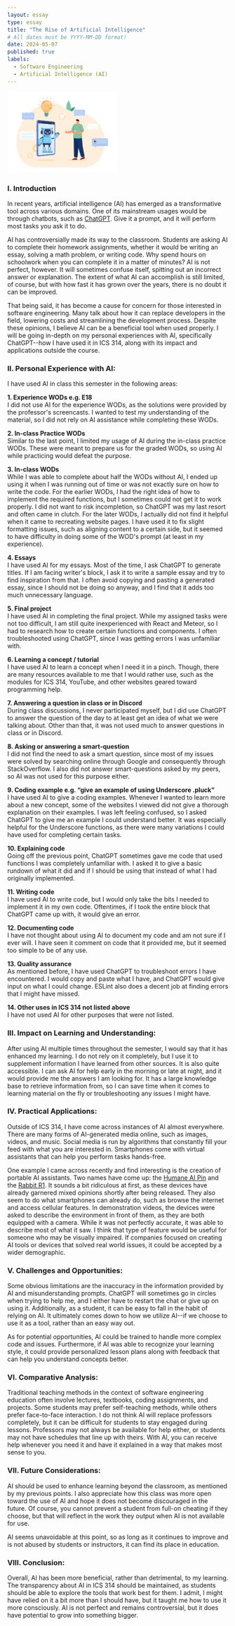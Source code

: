 ```yaml
---
layout: essay
type: essay
title: "The Rise of Artificial Intelligence"
# All dates must be YYYY-MM-DD format!
date: 2024-05-07
published: true
labels:
  - Software Engineering
  - Artificial Intelligence (AI)
---
```


<img width="250px"
    class="rounded float-start pe-4"
    src="../img/the-rise-of-ai/ai-assistant.jpeg" >

### I. Introduction
In recent years, artificial intelligence (AI) has emerged as a transformative tool across various domains. One of its mainstream usages would be through chatbots, such as [ChatGPT](https://chat.openai.com/). Give it a prompt, and it will perform most tasks you ask it to do.

AI has controversially made its way to the classroom. Students are asking AI to complete their homework assignments, whether it would be writing an essay, solving a math problem, or writing code. Why spend hours on schoolwork when you can complete it in a matter of minutes? AI is not perfect, however. It will sometimes confuse itself, spitting out an incorrect answer or explanation. The extent of what AI can accomplish is still limited, of course, but with how fast it has grown over the years, there is no doubt it can be improved. 

That being said, it has become a cause for concern for those interested in software engineering. Many talk about how it can replace developers in the field, lowering costs and streamlining the development process. Despite these opinions, I believe AI can be a beneficial tool when used properly. I will be going in-depth on my personal experiences with AI, specifically ChatGPT--how I have used it in ICS 314, along with its impact and applications outside the course.

### II. Personal Experience with AI:
I have used AI in class this semester in the following areas:

**1. Experience WODs e.g. E18**
<br>
I did not use AI for the experience WODs, as the solutions were provided by the professor's screencasts. I wanted to test my understanding of the material, so I did not rely on AI assistance while completing these WODs.

**2. In-class Practice WODs**
<br>
Similar to the last point, I limited my usage of AI during the in-class practice WODs. These were meant to prepare us for the graded WODs, so using AI while practicing would defeat the purpose.

**3. In-class WODs**
<br>
While I was able to complete about half the WODs without AI, I ended up using it when I was running out of time or was not exactly sure on how to write the code. For the earlier WODs, I had the right idea of how to implement the required functions, but I sometimes could not get it to work properly. I did not want to risk incompletion, so ChatGPT was my last resort and often came in clutch. For the later WODs, I actually did not find it helpful when it came to recreating website pages. I have used it to fix slight formatting issues, such as aligning content to a certain side, but it seemed to have difficulty in doing some of the WOD's prompt (at least in my experience).

**4. Essays**
<br>
I have used AI for my essays. Most of the time, I ask ChatGPT to generate titles. If I am facing writer's block, I ask it to write a sample essay and try to find inspiration from that. I often avoid copying and pasting a generated essay, since I should not be doing so anyway, and I find that it adds too much unnecessary language.

**5. Final project**
<br>
I have used AI in completing the final project. While my assigned tasks were not too difficult, I am still quite inexperienced with React and Meteor, so I had to research how to create certain functions and components. I often troubleshooted using ChatGPT, since I was getting errors I was unfamiliar with.

**6. Learning a concept / tutorial**
<br>
I have used AI to learn a concept when I need it in a pinch. Though, there are many resources available to me that I would rather use, such as the modules for ICS 314, YouTube, and other websites geared toward programming help.

**7. Answering a question in class or in Discord**
<br>
During class discussions, I never participated myself, but I did use ChatGPT to answer the question of the day to at least get an idea of what we were talking about. Other than that, it was not used much to answer questions in class or in Discord.

**8. Asking or answering a smart-question**
<br>
I did not find the need to ask a smart question, since most of my issues were solved by searching online through Google and consequently through StackOverflow. I also did not answer smart-questions asked by my peers, so AI was not used for this purpose either.

**9. Coding example e.g. “give an example of using Underscore .pluck”**
<br>
I have used AI to give a coding examples. Whenever I wanted to learn more about a new concept, some of the websites I viewed did not give a thorough explanation on their examples. I was left feeling confused, so I asked ChatGPT to give me an example I could understand better. It was especially helpful for the Underscore functions, as there were many variations I could have used for completing certain tasks.

**10. Explaining code**
<br>
Going off the previous point, ChatGPT sometimes gave me code that used functions I was completely unfamiliar with. I asked it to give a basic rundown of what it did and if I should be using that instead of what I had originally implemented. 

**11. Writing code**
<br>
I have used AI to write code, but I would only take the bits I needed to implement it in my own code. Oftentimes, if I took the entire block that ChatGPT came up with, it would give an error.

**12. Documenting code**
<br>
I have not thought about using AI to document my code and am not sure if I ever will. I have seen it comment on code that it provided me, but it seemed too simple to be of any use.

**13. Quality assurance**
<br>
As mentioned before, I have used ChatGPT to troubleshoot errors I have encountered. I would copy and paste what I have, and ChatGPT would give input on what I could change. ESLint also does a decent job at finding errors that I might have missed.

**14. Other uses in ICS 314 not listed above**
<br>
I have not used AI for other purposes that were not listed.

### III. Impact on Learning and Understanding:
After using AI multiple times throughout the semester, I would say that it has enhanced my learning. I do not rely on it completely, but I use it to supplement information I have learned from other sources. It is also quite accessible. I can ask AI for help early in the morning or late at night, and it would provide me the answers I am looking for. It has a large knowledge base to retrieve information from, so I can save time when it comes to learning material on the fly or troubleshooting any issues I might have.

### IV. Practical Applications:
Outside of ICS 314, I have come across instances of AI almost everywhere. There are many forms of AI-generated media online, such as images, videos, and music. Social media is run by algorithms that constantly fill your feed with what you are interested in. Smartphones come with virtual assistants that can help you perform tasks hands-free.

One example I came across recently and find interesting is the creation of portable AI assistants. Two names have come up: the [Humane AI Pin](https://humane.com/) and the [Rabbit R1](https://www.rabbit.tech/). It sounds a bit ridiculous at first, as these devices have already garnered mixed opinions shortly after being released. They also seem to do what smartphones can already do, such as browse the internet and access cellular features. In demonstration videos, the devices were asked to describe the environment in front of them, as they are both equipped with a camera. While it was not perfectly accurate, it was able to describe most of what it saw. I think that type of feature would be useful for someone who may be visually impaired. If companies focused on creating AI tools or devices that solved real world issues, it could be accepted by a wider demographic. 

### V. Challenges and Opportunities:
Some obvious limitations are the inaccuracy in the information provided by AI and misunderstanding prompts. ChatGPT will sometimes go in circles when trying to help me, and I either have to restart the chat or give up on using it. Additionally, as a student, it can be easy to fall in the habit of relying on AI. It ultimately comes down to how we utilize AI--if we choose to use it as a tool, rather than an easy way out.

As for potential opportunities, AI could be trained to handle more complex code and issues. Furthermore, if AI was able to recognize your learning style, it could provide personalized lesson plans along with feedback that can help you understand concepts better.

### VI. Comparative Analysis:
Traditional teaching methods in the context of software engineering education often involve lectures, textbooks, coding assignments, and projects. Some students may prefer self-teaching methods, while others prefer face-to-face interaction. I do not think AI will replace professors completely, but it can be difficult for students to stay engaged during lessons. Professors may not always be available for help either, or students may not have schedules that line up with theirs. With AI, you can receive help whenever you need it and have it explained in a way that makes most sense to you.

### VII. Future Considerations:
AI should be used to enhance learning beyond the classroom, as mentioned by my previous points. I also appreciate how this class was more open toward the use of AI and hope it does not become discouraged in the future. Of course, you cannot prevent a student from full-on cheating if they choose, but that will reflect in the work they output when AI is not available for use. 

AI seems unavoidable at this point, so as long as it continues to improve and is not abused by students or instructors, it can find its place in education.

### VIII. Conclusion:
Overall, AI has been more beneficial, rather than detrimental, to my learning. The transparency about AI in ICS 314 should be maintained, as students should be able to explore the tools that work best for them. I admit, I might have relied on it a bit more than I should have, but it taught me how to use it more consciously. AI is not perfect and remains controversial, but it does have potential to grow into something bigger.